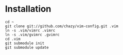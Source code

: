 Installation
=============

    cd ~
    git clone git://github.com/chazy/vim-config.git .vim
    ln -s .vim/vimrc .vimrc
    ln -s .vim/gvimrc .gvimrc
    cd .vim
    git submodule init
    git submodule update
